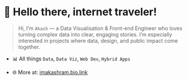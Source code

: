 # 👋 Hello there, internet traveler!
> Hi, I’m `Akash` — a Data Visualisation & Front-end Engineer who loves turning complex data into clear, engaging stories. I’m especially interested in projects where data, design, and public impact come together.

- 📊 All things `Data`, `Data Viz`,  `Web Dev`, `Hybrid Apps`

- 🌐 More at: [imakashram.bio.link](https://imakashram.bio.link/)
